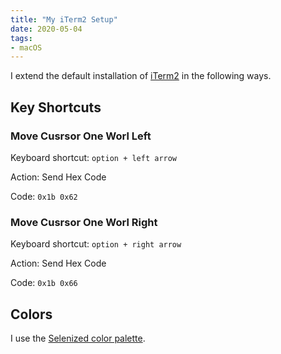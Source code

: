 ```yaml
---
title: "My iTerm2 Setup"
date: 2020-05-04
tags:
- macOS
---
```


I extend the default installation of [iTerm2](https://iterm2.com/) in the
following ways.

## Key Shortcuts

### Move Cusrsor One Worl Left

Keyboard shortcut: `option + left arrow`

Action: Send Hex Code

Code: `0x1b 0x62`

### Move Cusrsor One Worl Right

Keyboard shortcut: `option + right arrow`

Action: Send Hex Code

Code: `0x1b 0x66`

## Colors

I use the [Selenized color palette](https://github.com/jan-warchol/selenized).

